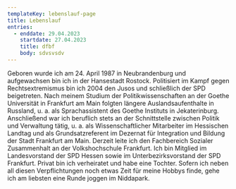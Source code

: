 ```yaml
---
templateKey: lebenslauf-page
title: Lebenslauf
entries:
  - enddate: 29.04.2023
    startdate: 27.04.2023
    title: dfbf
    body: sdvsvsdv
---
```

Geboren wurde ich am 24. April 1987 in Neubrandenburg und aufgewachsen bin ich in der Hansestadt Rostock. Politisiert im Kampf gegen Rechtsextremismus bin ich 2004 den Jusos und schließlich der SPD beigetreten. Nach meinem Studium der Politikwissenschaften an der Goethe Universität in Frankfurt am Main folgten längere Auslandsaufenthalte in Russland, u. a. als Sprachassistent des Goethe Instituts in Jekaterinburg. Anschließend war ich beruflich stets an der Schnittstelle zwischen Politik und Verwaltung tätig, u. a. als Wissenschaftlicher Mitarbeiter im Hessischen Landtag und als Grundsatzreferent im Dezernat für Integration und Bildung der Stadt Frankfurt am Main. Derzeit leite ich den Fachbereich Sozialer Zusammenhalt an der Volkshochschule Frankfurt. Ich bin Mitglied im Landesvorstand der SPD Hessen sowie im Unterbezirksvorstand der SPD Frankfurt. Privat bin ich verheiratet und habe eine Tochter. Sofern ich neben all diesen Verpflichtungen noch etwas Zeit für meine Hobbys finde, gehe ich am liebsten eine Runde joggen im Niddapark.